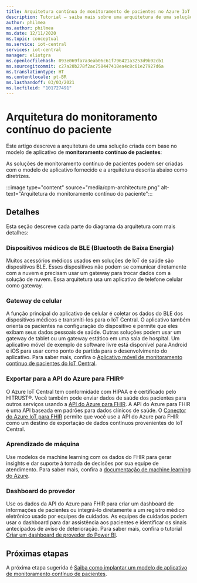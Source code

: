 ```yaml
---
title: Arquitetura contínua de monitoramento de pacientes no Azure IoT Central | Microsoft Docs
description: Tutorial – saiba mais sobre uma arquitetura de uma solução de monitoramento contínuo de pacientes.
author: philmea
ms.author: philmea
ms.date: 12/11/2020
ms.topic: conceptual
ms.service: iot-central
services: iot-central
manager: eliotgra
ms.openlocfilehash: 093e069fa7a3eab06c61f796421a3253d9b92cb1
ms.sourcegitcommit: c27a20b278f2ac758447418ea4c8c61e27927d6a
ms.translationtype: HT
ms.contentlocale: pt-BR
ms.lasthandoff: 03/03/2021
ms.locfileid: "101727491"
---
```

# <a name="continuous-patient-monitoring-architecture"></a>Arquitetura do monitoramento contínuo do paciente

Este artigo descreve a arquitetura de uma solução criada com base no modelo de aplicativo de **monitoramento contínuo de pacientes**:

As soluções de monitoramento contínuo de pacientes podem ser criadas com o modelo de aplicativo fornecido e a arquitetura descrita abaixo como diretrizes.

:::image type="content" source="media/cpm-architecture.png" alt-text="Arquitetura do monitoramento contínuo do paciente":::

## <a name="details"></a>Detalhes

Esta seção descreve cada parte do diagrama da arquitetura com mais detalhes:

### <a name="bluetooth-low-energy-ble-medical-devices"></a>Dispositivos médicos de BLE (Bluetooth de Baixa Energia)

Muitos acessórios médicos usados em soluções de IoT de saúde são dispositivos BLE. Esses dispositivos não podem se comunicar diretamente com a nuvem e precisam usar um gateway para trocar dados com a solução de nuvem. Essa arquitetura usa um aplicativo de telefone celular como gateway.

### <a name="mobile-phone-gateway"></a>Gateway de celular

A função principal do aplicativo de celular é coletar os dados do BLE dos dispositivos médicos e transmiti-los para o IoT Central. O aplicativo também orienta os pacientes na configuração do dispositivo e permite que eles exibam seus dados pessoais de saúde. Outras soluções podem usar um gateway de tablet ou um gateway estático em uma sala de hospital. Um aplicativo móvel de exemplo de software livre está disponível para Android e iOS para usar como ponto de partida para o desenvolvimento do aplicativo. Para saber mais, confira o [Aplicativo móvel de monitoramento contínuo de pacientes do IoT Central](/samples/iot-for-all/iotc-cpm-sample/iotc-cpm-sample/).

### <a name="export-to-azure-api-for-fhirreg"></a>Exportar para a API do Azure para FHIR&reg;

O Azure IoT Central tem conformidade com HIPAA e é certificado pelo HITRUST&reg;. Você também pode enviar dados de saúde dos pacientes para outros serviços usando a [API do Azure para FHIR](../../healthcare-apis/overview.md). A API do Azure para FHIR é uma API baseada em padrões para dados clínicos de saúde. O [Conector do Azure IoT para FHIR](../../healthcare-apis/iot-fhir-portal-quickstart.md) permite que você use a API do Azure para FHIR como um destino de exportação de dados contínuos provenientes do IoT Central.

### <a name="machine-learning"></a>Aprendizado de máquina

Use modelos de machine learning com os dados do FHIR para gerar insights e dar suporte à tomada de decisões por sua equipe de atendimento. Para saber mais, confira a [documentação de machine learning do Azure](../../machine-learning/index.yml).

### <a name="provider-dashboard"></a>Dashboard do provedor

Use os dados da API do Azure para FHIR para criar um dashboard de informações de pacientes ou integrá-lo diretamente a um registro médico eletrônico usado por equipes de cuidados. As equipes de cuidados podem usar o dashboard para dar assistência aos pacientes e identificar os sinais antecipados de aviso de deterioração. Para saber mais, confira o tutorial [Criar um dashboard de provedor do Power BI](tutorial-health-data-triage.md).

## <a name="next-steps"></a>Próximas etapas

A próxima etapa sugerida é [Saiba como implantar um modelo de aplicativo de monitoramento contínuo de pacientes](tutorial-continuous-patient-monitoring.md).